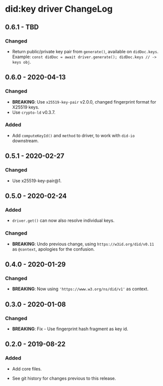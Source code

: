 # did:key driver ChangeLog

## 0.6.1 - TBD

### Changed
- Return public/private key pair from `generate()`, available on `didDoc.keys`.
  Example: `const didDoc = await driver.generate(); didDoc.keys // -> keys obj`.

## 0.6.0 - 2020-04-13

### Changed
- **BREAKING**: Use `x25519-key-pair` v2.0.0, changed fingerprint format
  for X25519 keys.
- Use `crypto-ld` v0.3.7.

### Added
- Add `computeKeyId()` and `method` to driver, to work with `did-io` downstream.

## 0.5.1 - 2020-02-27

### Changed
- Use x25519-key-pair@1.

## 0.5.0 - 2020-02-24

### Added
- `driver.get()` can now also resolve individual keys.

### Changed
- **BREAKING**: Undo previous change, using `https://w3id.org/did/v0.11` as
  `@context`, apologies for the confusion.

## 0.4.0 - 2020-01-29

### Changed
- **BREAKING**: Now using `'https://www.w3.org/ns/did/v1'` as context.

## 0.3.0 - 2020-01-08

### Changed
- **BREAKING**: Fix - Use fingerprint hash fragment as key id.

## 0.2.0 - 2019-08-22

### Added
- Add core files.

- See git history for changes previous to this release.
